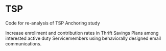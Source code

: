# TSP

Code for re-analysis of TSP Anchoring study

Increase enrollment and contribution rates in Thrift Savings Plans among interested active duty Servicemembers using behaviorally designed email communications.
